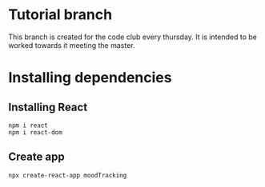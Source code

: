 # Tutorial branch

This branch is created for the code club every thursday.
It is intended to be worked towards it meeting the master.

# Installing dependencies

## Installing React

`npm i react`  
`npm i react-dom`

## Create app

`npx create-react-app moodTracking`
